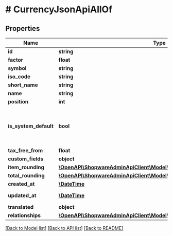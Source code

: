 # # CurrencyJsonApiAllOf

## Properties

Name | Type | Description | Notes
------------ | ------------- | ------------- | -------------
**id** | **string** |  | [optional]
**factor** | **float** |  |
**symbol** | **string** |  |
**iso_code** | **string** |  |
**short_name** | **string** |  |
**name** | **string** |  |
**position** | **int** |  | [optional]
**is_system_default** | **bool** | Runtime field, cannot be used as part of the criteria. | [optional]
**tax_free_from** | **float** |  | [optional]
**custom_fields** | **object** |  | [optional]
**item_rounding** | [**\OpenAPI\ShopwareAdminApiClient\Model\CurrencyJsonApiAllOfItemRounding**](CurrencyJsonApiAllOfItemRounding.md) |  |
**total_rounding** | [**\OpenAPI\ShopwareAdminApiClient\Model\CurrencyJsonApiAllOfItemRounding**](CurrencyJsonApiAllOfItemRounding.md) |  |
**created_at** | [**\DateTime**](\DateTime.md) |  | [readonly]
**updated_at** | [**\DateTime**](\DateTime.md) |  | [optional] [readonly]
**translated** | **object** |  | [optional]
**relationships** | [**\OpenAPI\ShopwareAdminApiClient\Model\CurrencyJsonApiAllOfRelationships**](CurrencyJsonApiAllOfRelationships.md) |  | [optional]

[[Back to Model list]](../../README.md#models) [[Back to API list]](../../README.md#endpoints) [[Back to README]](../../README.md)
